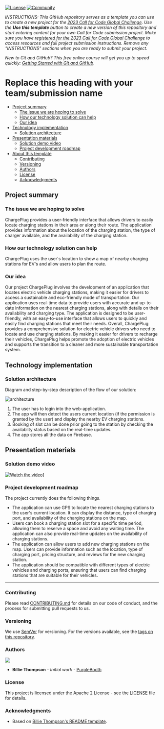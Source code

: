 [![License](https://img.shields.io/badge/License-Apache2-blue.svg)](https://www.apache.org/licenses/LICENSE-2.0) [![Community](https://img.shields.io/badge/Join-Community-blue)](https://developer.ibm.com/callforcode/solutions/projects/get-started/)

_INSTRUCTIONS: This GitHub repository serves as a template you can use to create a new project for the [2023 Call for Code Global Challenge](https://developer.ibm.com/callforcode/global-challenge/). Use the **Use this template** button to create a new version of this repository and start entering content for your own Call for Code submission project. Make sure you have [registered for the 2023 Call for Code Global Challenge](https://developer.ibm.com/callforcode/global-challenge/register/) to access resources and full project submission instructions. Remove any "INSTRUCTIONS" sections when you are ready to submit your project._

_New to Git and GitHub? This free online course will get you up to speed quickly: [Getting Started with Git and GitHub](https://www.coursera.org/learn/getting-started-with-git-and-github)_.

# Replace this heading with your team/submission name

- [Project summary](#project-summary)
  - [The issue we are hoping to solve](#the-issue-we-are-hoping-to-solve)
  - [How our technology solution can help](#how-our-technology-solution-can-help)
  - [Our idea](#our-idea)
- [Technology implementation](#technology-implementation)
  - [Solution architecture](#solution-architecture)
- [Presentation materials](#presentation-materials)
  - [Solution demo video](#solution-demo-video)
  - [Project development roadmap](#project-development-roadmap)
- [About this template](#about-this-template)
  - [Contributing](#contributing)
  - [Versioning](#versioning)
  - [Authors](#authors)
  - [License](#license)
  - [Acknowledgments](#acknowledgments)


## Project summary

### The issue we are hoping to solve

ChargePlug provides a user-friendly interface that allows drivers to easily locate charging stations in their area or along their route. The application provides information about the location of the charging station, the type of charger available, and the availability of the charging station.
### How our technology solution can help

ChargePlug uses the user's location to show a map of nearby charging stations for EV's and allow users to plan the route.

### Our idea

Our project ChargePlug involves the development of an application that locates electric vehicle charging stations, making it easier for drivers to access a sustainable and eco-friendly mode of transportation. Our application uses real-time data to provide users with accurate and up-to-date information on the nearest charging stations, along with details on their availability and charging type. The application is designed to be user-friendly, with an easy-to-use interface that allows users to quickly and easily find charging stations that meet their needs. Overall, ChargePlug provides a comprehensive solution for electric vehicle drivers who need to locate and use charging stations. By making it easier for drivers to recharge their vehicles, ChargePlug helps promote the adoption of electric vehicles and supports the transition to a cleaner and more sustainable transportation system.
## Technology implementation



### Solution architecture

Diagram and step-by-step description of the flow of our solution:

![architecture](https://user-images.githubusercontent.com/103206429/230450425-bcd519eb-d9e1-449d-98b4-dd1002adb373.png)


1. The user has to  login into the web-application.
2. The app will then detect the users current location (if the permission is granted by the user) and display the nearby EV charging stations.
3. Booking of slot can be done prior going to the station by checking the availablity status based on the real-time updates.
4. The app stores all the data on Firebase.

## Presentation materials


### Solution demo video

[![Watch the video](https://img.youtube.com/vi/XZazfZ5A0gk/0.jpg)](https://www.youtube.com/watch?v=XZazfZ5A0gk)]
### Project development roadmap

The project currently does the following things.

- The application can use GPS to locate the nearest charging stations to the user's current location. It can display the distance, type of charging port, and availability of the charging stations on the map.
- Users can book a charging station slot for a specific time period, allowing them to reserve a space and avoid any waiting time. The application can also provide real-time updates on the availability of charging stations.
- The application can allow users to add new charging stations on the map. Users can provide information such as the location, type of charging port, pricing structure, and reviews for the new charging station.
- The application should be compatible with different types of electric vehicles and charging ports, ensuring that users can find charging stations that are suitable for their vehicles.





---


### Contributing

Please read [CONTRIBUTING.md](CONTRIBUTING.md) for details on our code of conduct, and the process for submitting pull requests to us.

### Versioning

We use [SemVer](http://semver.org/) for versioning. For the versions available, see the [tags on this repository](https://github.com/your/project/tags).

### Authors

<a href="https://github.com/Call-for-Code/Project-Sample/graphs/contributors">
  <img src="https://contributors-img.web.app/image?repo=Call-for-Code/Project-Sample" />
</a>

- **Billie Thompson** - _Initial work_ - [PurpleBooth](https://github.com/PurpleBooth)

### License

This project is licensed under the Apache 2 License - see the [LICENSE](LICENSE) file for details.

### Acknowledgments

- Based on [Billie Thompson's README template](https://gist.github.com/PurpleBooth/109311bb0361f32d87a2).
